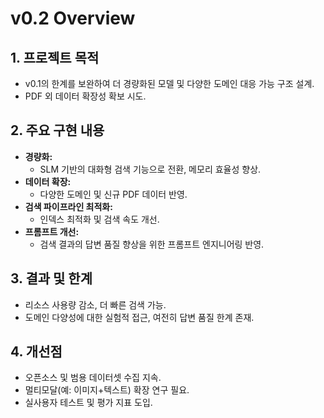 # v0.2 Overview

## 1. 프로젝트 목적
- v0.1의 한계를 보완하여 더 경량화된 모델 및 다양한 도메인 대응 가능 구조 설계.
- PDF 외 데이터 확장성 확보 시도.

## 2. 주요 구현 내용
- **경량화:**  
  - SLM 기반의 대화형 검색 기능으로 전환, 메모리 효율성 향상.
- **데이터 확장:**  
  - 다양한 도메인 및 신규 PDF 데이터 반영.
- **검색 파이프라인 최적화:**  
  - 인덱스 최적화 및 검색 속도 개선.
- **프롬프트 개선:**  
  - 검색 결과의 답변 품질 향상을 위한 프롬프트 엔지니어링 반영.

## 3. 결과 및 한계
- 리소스 사용량 감소, 더 빠른 검색 가능.
- 도메인 다양성에 대한 실험적 접근, 여전히 답변 품질 한계 존재.

## 4. 개선점
- 오픈소스 및 범용 데이터셋 수집 지속.
- 멀티모달(예: 이미지+텍스트) 확장 연구 필요.
- 실사용자 테스트 및 평가 지표 도입.


